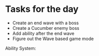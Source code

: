 # Tasks for the day

-   Create an end wave with a boss
-   Create a Cucumber enemy boss
-   Add ability after the end wave
-   Figure out the Wave based game mode

Ability System:
